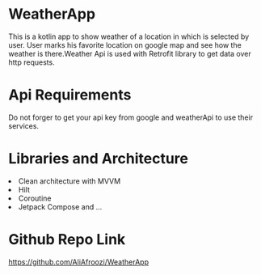 # WeatherApp
This is a kotlin app to show weather of a location in which is selected by user. User marks his favorite location on google map and see how the weather is there.Weather Api is used with Retrofit library to get data over http requests.

# Api Requirements
Do not forger to get your api key from google and weatherApi to use their services.

# Libraries and Architecture
<li> Clean architecture with MVVM 
<br>
<li>Hilt
<br>
<li>Coroutine
<br>
<li>Jetpack Compose and ...
<br>

  # Github Repo Link
  https://github.com/AliAfroozi/WeatherApp
